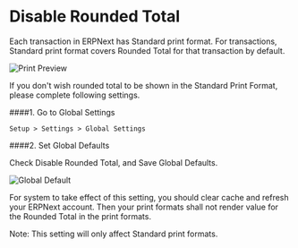 <h1>Disable Rounded Total</h1>

Each transaction in ERPNext has Standard print format. For transactions, Standard print format covers Rounded Total for that transaction by default.

![Print Preview]({{docs_base_url}}/assets/img/articles/Selection_053.png)

If you don't wish rounded total to be shown in the Standard Print Format, please complete following settings.

####1. Go to Global Settings

`Setup > Settings > Global Settings`

####2. Set Global Defaults

Check Disable Rounded Total, and Save Global Defaults.

![Global Default]({{docs_base_url}}/assets/img/articles/Selection_052.png)

For system to take effect of this setting, you should clear cache and refresh your ERPNext account. Then your print formats shall not render value for the Rounded Total in the print formats.
   
<div class=well>Note: This setting will only affect Standard print formats.</div>

<!-- markdown -->